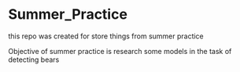 # Summer_Practice

this repo was created for store things from summer practice

Objective of summer practice is research some models in the task of detecting bears
